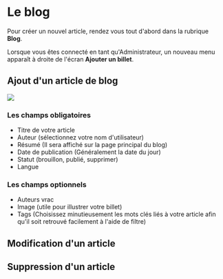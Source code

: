 # Le blog
Pour créer un nouvel article, rendez vous tout d'abord dans la rubrique **Blog**.

Lorsque vous êtes connecté en tant qu'Administrateur, un nouveau menu apparaît à droite de l'écran **Ajouter un billet**.

## Ajout d'un article de blog

![](../blog.png)

### Les champs obligatoires
- Titre de votre article
- Auteur (sélectionnez votre nom d'utilisateur)
- Résumé (Il sera affiché sur la page principal du blog)
- Date de publication (Généralement la date du jour)
- Statut (brouillon, publié, supprimer)
- Langue
### Les champs optionnels
- Auteurs vrac 
- Image (utile pour illustrer votre billet)
- Tags (Choisissez minutieusement les mots clés liés à votre article afin qu'il soit retrouvé facilement à l'aide de filtre)


## Modification d'un article

## Suppression d'un article